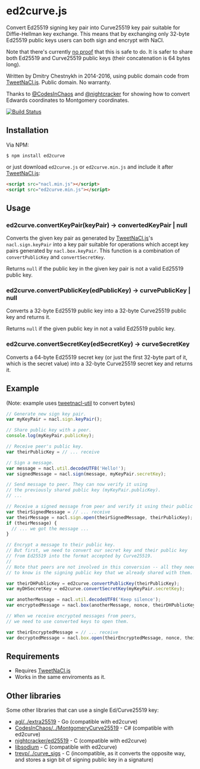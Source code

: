 ed2curve.js
===========

Convert Ed25519 signing key pair into Curve25519 key pair suitable for
Diffie-Hellman key exchange. This means that by exchanging only 32-byte
Ed25519 public keys users can both sign and encrypt with NaCl.

Note that there's currently [no proof](http://crypto.stackexchange.com/a/3311/291)
that this is safe to do. It is safer to share both Ed25519 and Curve25519
public keys (their concatenation is 64 bytes long).

Written by Dmitry Chestnykh in 2014-2016, using public domain code from
[TweetNaCl.js](https://github.com/dchest/tweetnacl-js). Public domain.
No warranty.

Thanks to [@CodesInChaos](https://github.com/CodesInChaos) and
[@nightcracker](https://github.com/nightcracker) for showing how to
convert Edwards coordinates to Montgomery coordinates.

[![Build Status](https://travis-ci.org/dchest/ed2curve-js.svg?branch=master)
](https://travis-ci.org/dchest/ed2curve-js)


Installation
------------

Via NPM:

    $ npm install ed2curve

or just download `ed2curve.js` or `ed2curve.min.js` and include it after
[TweetNaCl.js](https://github.com/dchest/tweetnacl-js):

```html
<script src="nacl.min.js"></script>
<script src="ed2curve.min.js"></script>
```

Usage
-----

### ed2curve.convertKeyPair(keyPair) -> convertedKeyPair | null

Converts the given key pair as generated by
[TweetNaCl.js](https://github.com/dchest/tweetnacl-js)'s `nacl.sign.keyPair`
into a key pair suitable for operations which accept key pairs generated by
`nacl.box.keyPair`. This function is a combination of `convertPublicKey`
and `convertSecretKey`.

Returns `null` if the public key in the given key pair is not a valid
Ed25519 public key.

### ed2curve.convertPublicKey(edPublicKey) -> curvePublicKey | null

Converts a 32-byte Ed25519 public key into a 32-byte Curve25519 public key
and returns it.

Returns `null` if the given public key in not a valid Ed25519 public key.

### ed2curve.convertSecretKey(edSecretKey) -> curveSecretKey

Converts a 64-byte Ed25519 secret key (or just the first 32-byte part of it,
which is the secret value) into a 32-byte Curve25519 secret key and returns it.


Example
-------

(Note: example uses [tweetnacl-util](https://github.com/dchest/tweetnacl-util-js)
to convert bytes)

```javascript
// Generate new sign key pair.
var myKeyPair = nacl.sign.keyPair();

// Share public key with a peer.
console.log(myKeyPair.publicKey);

// Receive peer's public key.
var theirPublicKey = // ... receive

// Sign a message.
var message = nacl.util.decodeUTF8('Hello!');
var signedMessage = nacl.sign(message, myKeyPair.secretKey);

// Send message to peer. They can now verify it using
// the previously shared public key (myKeyPair.publicKey).
// ...

// Receive a signed message from peer and verify it using their public key.
var theirSignedMessage = // ... receive
var theirMessage = nacl.sign.open(theirSignedMessage, theirPublicKey);
if (theirMessage) {
  // ... we got the message ...
}

// Encrypt a message to their public key.
// But first, we need to convert our secret key and their public key
// from Ed25519 into the format accepted by Curve25519.
//
// Note that peers are not involved in this conversion -- all they need
// to know is the signing public key that we already shared with them.

var theirDHPublicKey = ed2curve.convertPublicKey(theirPublicKey);
var myDHSecretKey = ed2curve.convertSecretKey(myKeyPair.secretKey);

var anotherMessage = nacl.util.decodeUTF8('Keep silence');
var encryptedMessage = nacl.box(anotherMessage, nonce, theirDHPublicKey, myDHSecretKey);

// When we receive encrypted messages from peers,
// we need to use converted keys to open them.

var theirEncryptedMessage = // ... receive
var decryptedMessage = nacl.box.open(theirEncryptedMessage, nonce, theirDHPublicKey, myDHSecretKey);
```

Requirements
------------

* Requires [TweetNaCl.js](https://github.com/dchest/tweetnacl-js)
* Works in the same enviroments as it.


Other libraries
---------------

Some other libraries that can use a single Ed/Curve25519 key:

* [agl/../extra25519](https://github.com/agl/ed25519/blob/master/extra25519/extra25519.go) - Go
  (compatible with ed2curve)
* [CodesInChaos/../MontgomeryCurve25519](https://github.com/CodesInChaos/Chaos.NaCl/blob/master/Chaos.NaCl/MontgomeryCurve25519.cs) - C#
  (compatible with ed2curve)
* [nightcracker/ed25519](https://github.com/nightcracker/ed25519/blob/master/src/key_exchange.c) - C
  (compatible with ed2curve)
* [libsodium](https://github.com/jedisct1/libsodium) - C
  (compatible with ed2curve)
* [trevp/../curve_sigs](https://github.com/trevp/ref10_extract/blob/master/ed25519/additions/curve_sigs.c) - C
  (incompatible, as it converts the opposite way, and stores a sign bit of signing public key in a signature)
